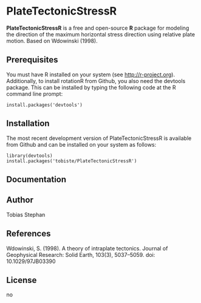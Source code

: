 # PlateTectonicStressR

**PlateTectonicStressR** is a free and open-source **R** package for modeling the direction of the maximum horizontal stress direction using relative plate motion.
Based on Wdowinski (1998).

## Prerequisites

You must have R installed on your system (see http://r-project.org). Additionally, to install rotationR from Github, you also need the devtools package. This can be installed by typing the following code at the R command line prompt:

```
install.packages('devtools')
```

## Installation

The most recent development version  of PlateTectonicStressR is available from Github and can be installed on your system as follows:

```
library(devtools)
install.packages('tobiste/PlateTectonicStressR')
```

## Documentation


## Author
Tobias Stephan

## References
Wdowinski, S. (1998). A theory of intraplate tectonics. Journal of Geophysical Research: Solid Earth, 103(3), 5037–5059. doi: 10.1029/97JB03390

## License
no
